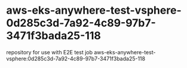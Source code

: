 # aws-eks-anywhere-test-vsphere-0d285c3d-7a92-4c89-97b7-3471f3bada25-118
repository for use with E2E test job aws-eks-anywhere-test-vsphere:0d285c3d-7a92-4c89-97b7-3471f3bada25-118

